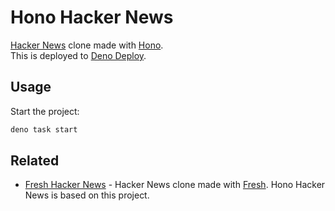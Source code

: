 # Hono Hacker News

[Hacker News](https://news.ycombinator.com/news) clone made with [Hono](https://hono.dev).\
This is deployed to [Deno Deploy](https://deno.com/deploy).

## Usage

Start the project:

```sh
deno task start
```

## Related

- [Fresh Hacker News](https://github.com/morinokami/fresh-hacker) - Hacker News
  clone made with [Fresh](https://fresh.deno.dev). Hono Hacker News is based on
  this project.
